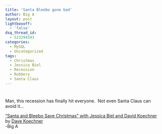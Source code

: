 ```yaml
---
title: 'Santa Bleebo gone bad'
author: Big A
layout: post
lightboxoff:
  - 'false'
dsq_thread_id:
  - 523294343
categories:
  - MySQL
  - Uncategorized
tags:
  - Christmas
  - Jessica Biel
  - Recession
  - Robbery
  - Santa Claus
---
```

# 

Man, this recession has finally hit everyone.  Not even Santa Claus can avoid it…

 
[“Santa and Bleebo Save Christmas” with Jessica Biel and David Koechner ][1] by [Dave Koechner][2]  
-Big A

 [1]: http://www.funnyordie.com/videos/7c8bbb7f5a/santa-and-bleebo-save-christmas-with-jessica-biel-and-david-koechner-from-fod-team "by FOD Team"
 [2]: http://www.funnyordie.com/dave_koechner